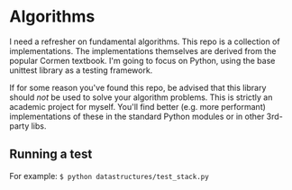 # Algorithms

I need a refresher on fundamental algorithms. This repo is a collection of implementations. The implementations themselves are derived from the popular Cormen textbook. I'm going to focus on Python, using the base unittest library as a testing framework.

If for some reason you've found this repo, be advised that this library should *not* be used to solve your algorithm problems. This is strictly an academic project for myself. You'll find better (e.g. more performant) implementations of these in the standard Python modules or in other 3rd-party libs.

## Running a test

For example: ``` $ python datastructures/test_stack.py ```
